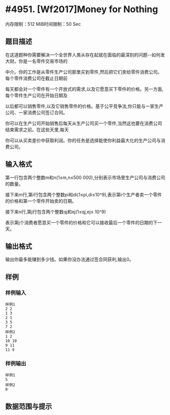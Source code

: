# #4951. [Wf2017]Money for Nothing

内存限制：512 MiB时间限制：50 Sec

## 题目描述

在这道题种你需要解决一个全世界人类从存在起就在面临的最深刻的问题--如何发大财。你是一名零件交易市场的

中介。你的工作是从零件生产公司那里买到零件,然后把它们卖给零件消费公司。每个零件消费公司在截止日期前

每天都会对一个零件有一个开放式的需求,以及它愿意买下零件的价格。另一方面,每个零件生产公司在开始日期及

以后都可以销售零件,以及它销售零件的价格。基于公平竞争法,你只能与一家生产公司、一家消费公司签订合同。

你可以在生产公司开始销售后每天从生产公司买一个零件,当然这也要在消费公司结束需求之前。在这些天里,每天

你可以从买卖差价中获取利润。你的任务是选择能使你利益最大化的生产公司与消费公司。

## 输入格式

第一行包含两个整数m和n(1&le;m,n&le;500 000),分别表示市场里生产公司与消费公司的数量。

接下来m行,第i行包含两个整数pi和di(1&le;pi,di&le;10^9),表示第i个生产者卖一个零件的价格和第一个零件开始卖的日期。

接下来n行,第j行包含两个整数qj和ej(1&le;qj,ej&le; 10^9) 

表示第j个消费者愿意买一个零件的价格和它可以接收最后一个零件的日期的下一天。

## 输出格式

输出你最多能赚到多少钱。如果你没办法通过签合同获利,输出0。

## 样例

### 样例输入

    
    样例1
    2 2
    1 3
    2 1
    3 5
    7 2
    样例2
    1 2
    10 10
    9 11
    11 9
    

### 样例输出

    
    样例1
    5
    样例2
    0
    

## 数据范围与提示
